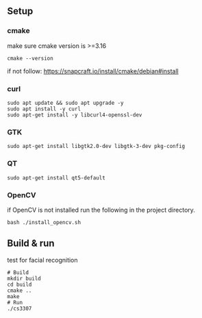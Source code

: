 ## Setup
### cmake
make sure cmake version is >=3.16
```shell script
cmake --version
```
if not follow: https://snapcraft.io/install/cmake/debian#install

### curl
```
sudo apt update && sudo apt upgrade -y
sudo apt install -y curl
sudo apt-get install -y libcurl4-openssl-dev
```
### GTK
```shell script
sudo apt-get install libgtk2.0-dev libgtk-3-dev pkg-config
```

### QT
```shell script
sudo apt-get install qt5-default
```

### OpenCV
if OpenCV is not installed run the following in the project directory.
```shell script
bash ./install_opencv.sh 
```

## Build & run
test for facial recognition
```shell script
# Build
mkdir build
cd build
cmake ..
make
# Run
./cs3307
```
